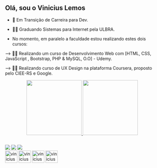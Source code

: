 ## Olá, sou o Vinicius Lemos
- 💼 Em Transição de Carreira para Dev.
- 👨‍🎓 Graduando Sistemas para Internet pela ULBRA.

- No momento, em paralelo a faculdade estou realizando estes dois cursos:

--> 👨‍💻 Realizando um curso de Desenvolvimento Web com [HTML, CSS, JavaScript , Bootstrap, PHP & MySQL, O.O] - Udemy.

--> 👨‍💻 Realizando curso de UX Design na plataforma Coursera, proposto pelo CIEE-RS e Google.

<div align="center">
  <a href="https://github.com/viniciuslemos93">
  <img height="180em" src="https://github-readme-stats.vercel.app/api?username=viniciuslemos93&show_icons=true&theme=dark&include_all_commits=true&count_private=true"/>
  <img height="180em" src="https://github-readme-stats.vercel.app/api/top-langs/?username=viniciuslemos93&layout=compact&langs_count=7&theme=dark"/>
</div>

##

<div>
  <a href="https://www.instagram.com/vinicius.lemos/" target="_blank"><img src="https://img.shields.io/badge/-Instagram-%23E4405F?style=for-the-badge&logo=instagram&logoColor=white" target="_blank"></a> 
  <a href = "mailto:vinycius1993@gmail.com"><img src="https://img.shields.io/badge/-Gmail-%23333?style=for-the-badge&logo=gmail&logoColor=white" target="_blank"></a>
  <a href="https://www.linkedin.com/in/vinicius-lemos93/" target="_blank"><img src="https://img.shields.io/badge/-LinkedIn-%230077B5?style=for-the-badge&logo=linkedin&logoColor=white" target="_blank"></a>
</div>
<div>
<img align="center" alt="vinicius-html" height="40 widht="50" src="https://cdn.jsdelivr.net/gh/devicons/devicon/icons/html5/html5-plain-wordmark.svg" />
<img align="center" alt="vinicius-css" height="40 widht="50" src="https://cdn.jsdelivr.net/gh/devicons/devicon/icons/css3/css3-plain-wordmark.svg" />
<img align="center" alt="vinicius-css" height="40 widht="50" src="https://cdn.jsdelivr.net/gh/devicons/devicon/icons/javascript/javascript-plain.svg" />
<img align="center" alt="vinicius-css" height="40 widht="50" src="https://cdn.jsdelivr.net/gh/devicons/devicon/icons/mysql/mysql-original-wordmark.svg" />
</div>
